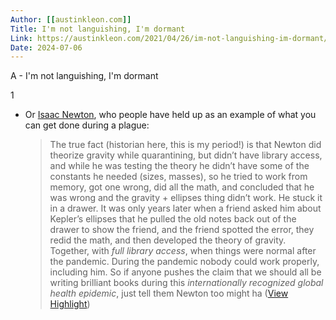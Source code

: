 ```yaml
---
Author: [[austinkleon.com]]
Title: I'm not languishing, I'm dormant
Link: https://austinkleon.com/2021/04/26/im-not-languishing-im-dormant/
Date: 2024-07-06
---
```

A - I'm not languishing, I'm dormant

1
- Or [Isaac Newton](https://www.exurbe.com/self-care-healthy-work-habits-for-the-pandemic/), who people have held up as an example of what you can get done during a plague:
  > The true fact (historian here, this is my period!) is that Newton did theorize gravity while quarantining, but didn’t have library access, and while he was testing the theory he didn’t have some of the constants he needed (sizes, masses), so he tried to work from memory, got one wrong, did all the math, and concluded that he was wrong and the gravity + ellipses thing didn’t work. He stuck it in a drawer. It was only years later when a friend asked him about Kepler’s ellipses that he pulled the old notes back out of the drawer to show the friend, and the friend spotted the error, they redid the math, and then developed the theory of gravity. Together, with *full library access*, when things were normal after the pandemic. During the pandemic nobody could work properly, including him. So if anyone pushes the claim that we should all be writing brilliant books during this *internationally recognized global health epidemic*, just tell them Newton too might ha ([View Highlight](https://read.readwise.io/read/01hmv98jece462jg9znm59t4pb))
